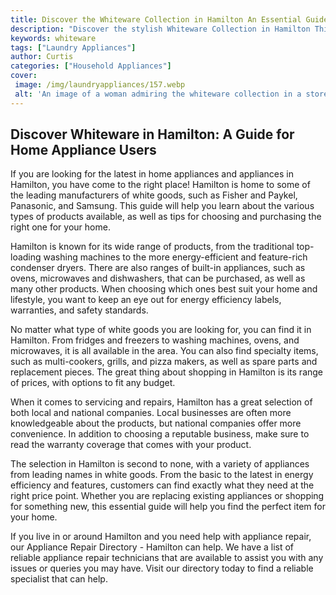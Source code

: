 ```yaml
---
title: Discover the Whiteware Collection in Hamilton An Essential Guide
description: "Discover the stylish Whiteware Collection in Hamilton This guide has everything you need to know about one of the citys most popular furniture collections from its classic European design to its range of colour options"
keywords: whiteware
tags: ["Laundry Appliances"]
author: Curtis
categories: ["Household Appliances"]
cover: 
 image: /img/laundryappliances/157.webp
 alt: 'An image of a woman admiring the whiteware collection in a store in Hamilton'
---
```

## Discover Whiteware in Hamilton: A Guide for Home Appliance Users

If you are looking for the latest in home appliances and appliances in Hamilton, you have come to the right place! Hamilton is home to some of the leading manufacturers of white goods, such as Fisher and Paykel, Panasonic, and Samsung. This guide will help you learn about the various types of products available, as well as tips for choosing and purchasing the right one for your home.

Hamilton is known for its wide range of products, from the traditional top-loading washing machines to the more energy-efficient and feature-rich condenser dryers. There are also ranges of built-in appliances, such as ovens, microwaves and dishwashers, that can be purchased, as well as many other products. When choosing which ones best suit your home and lifestyle, you want to keep an eye out for energy efficiency labels, warranties, and safety standards.

No matter what type of white goods you are looking for, you can find it in Hamilton. From fridges and freezers to washing machines, ovens, and microwaves, it is all available in the area. You can also find specialty items, such as multi-cookers, grills, and pizza makers, as well as spare parts and replacement pieces. The great thing about shopping in Hamilton is its range of prices, with options to fit any budget.

When it comes to servicing and repairs, Hamilton has a great selection of both local and national companies. Local businesses are often more knowledgeable about the products, but national companies offer more convenience. In addition to choosing a reputable business, make sure to read the warranty coverage that comes with your product.

The selection in Hamilton is second to none, with a variety of appliances from leading names in white goods. From the basic to the latest in energy efficiency and features, customers can find exactly what they need at the right price point. Whether you are replacing existing appliances or shopping for something new, this essential guide will help you find the perfect item for your home. 

If you live in or around Hamilton and you need help with appliance repair, our Appliance Repair Directory - Hamilton can help. We have a list of reliable appliance repair technicians that are available to assist you with any issues or queries you may have. Visit our directory today to find a reliable specialist that can help.
